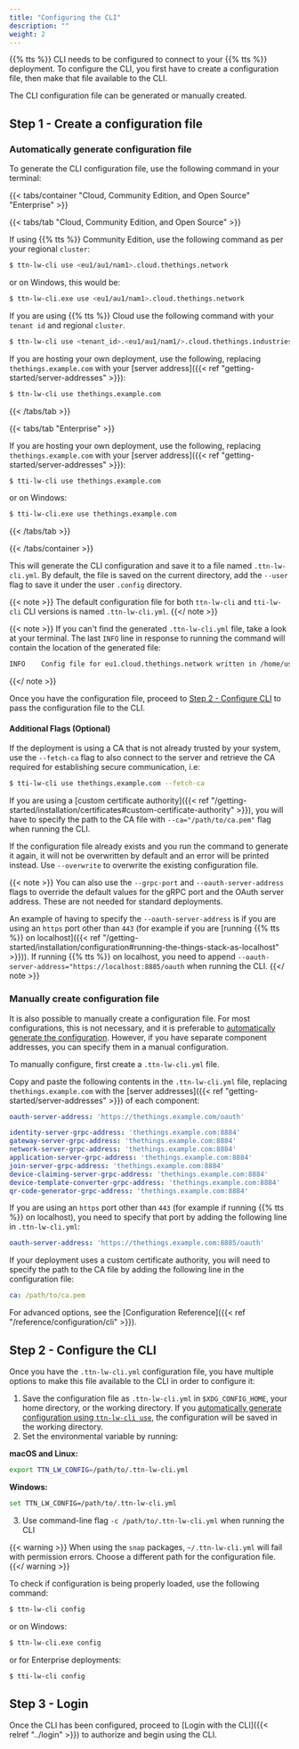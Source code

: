 ```yaml
---
title: "Configuring the CLI"
description: ""
weight: 2
---
```


{{% tts %}} CLI needs to be configured to connect to your {{% tts %}} deployment. To configure the CLI, you first have to create a configuration file, then make that file available to the CLI.

The CLI configuration file can be generated or manually created.

## Step 1 - Create a configuration file

### Automatically generate configuration file

To generate the CLI configuration file, use the following command in your terminal:

{{< tabs/container "Cloud, Community Edition, and Open Source" "Enterprise" >}}

{{< tabs/tab "Cloud, Community Edition, and Open Source" >}}

If using {{% tts %}} Community Edition, use the following command as per your regional `cluster`:

```bash
$ ttn-lw-cli use <eu1/au1/nam1>.cloud.thethings.network
```

or on Windows, this would be:

```bash
$ ttn-lw-cli.exe use <eu1/au1/nam1>.cloud.thethings.network
```

If you are using {{% tts %}} Cloud use the following command with your `tenant id` and regional `cluster`. 

```bash
$ ttn-lw-cli use <tenant_id>.<eu1/au1/nam1/>.cloud.thethings.industries
```

If you are hosting your own deployment, use the following, replacing `thethings.example.com` with your [server address]({{< ref "getting-started/server-addresses" >}}):

```bash
$ ttn-lw-cli use thethings.example.com
```

{{< /tabs/tab >}}

{{< tabs/tab "Enterprise" >}}

If you are hosting your own deployment, use the following, replacing `thethings.example.com` with your [server address]({{< ref "getting-started/server-addresses" >}}):

```bash
$ tti-lw-cli use thethings.example.com
```

or on Windows:

```bash
$ tti-lw-cli.exe use thethings.example.com
```

{{< /tabs/tab >}}

{{< /tabs/container >}}

This will generate the CLI configuration and save it to a file named `.ttn-lw-cli.yml`. By default, the file is saved on the current directory, add the `--user` flag to save it under the user `.config` directory.

{{< note >}}
The default configuration file for both `ttn-lw-cli` and `tti-lw-cli` CLI versions is named `.ttn-lw-cli.yml`.
{{</ note >}}

{{< note >}}
If you can't find the generated `.ttn-lw-cli.yml` file, take a look at your terminal. The last `INFO` line in response to running the command will contain the location of the generated file:

```bash
INFO	Config file for eu1.cloud.thethings.network written in /home/user/.config/.ttn-lw-cli.yml
```
{{</ note >}}

Once you have the configuration file, proceed to [Step 2 - Configure CLI](#step-2---configure-the-cli) to pass the configuration file to the CLI.

#### Additional Flags (Optional)

If the deployment is using a CA that is not already trusted by your system, use the `--fetch-ca` flag to also connect to the server and retrieve the CA required for establishing secure communication, i.e:

```bash
$ tti-lw-cli use thethings.example.com --fetch-ca
```

If you are using a [custom certificate authority]({{< ref "/getting-started/installation/certificates#custom-certificate-authority" >}}), you will have to specify the path to the CA file with `--ca="/path/to/ca.pem"` flag when running the CLI.

If the configuration file already exists and you run the command to generate it again, it will not be overwritten by default and an error will be printed instead. Use `--overwrite` to overwrite the existing configuration file.

{{< note >}} You can also use the `--grpc-port` and `--oauth-server-address` flags to override the default values for the gRPC port and the OAuth server address. These are not needed for standard deployments.

An example of having to specify the `--oauth-server-address` is if you are using an `https` port other than `443` (for example if you are [running {{% tts %}} on localhost]({{< ref "/getting-started/installation/configuration#running-the-things-stack-as-localhost" >}})). If running {{% tts %}} on localhost, you need to append `--oauth-server-address="https://localhost:8885/oauth` when running the CLI.
{{</ note >}}

### Manually create configuration file

It is also possible to manually create a configuration file. For most configurations, this is not necessary, and it is preferable to [automatically generate the configuration](#automatically-generate-configuration-file). However, if you have separate component addresses, you can specify them in a manual configuration.

To manually configure, first create a `.ttn-lw-cli.yml` file.

Copy and paste the following contents in the `.ttn-lw-cli.yml` file, replacing `thethings.example.com` with the [server addresses]({{< ref "getting-started/server-addresses" >}}) of each component:

```yaml
oauth-server-address: 'https://thethings.example.com/oauth'

identity-server-grpc-address: 'thethings.example.com:8884'
gateway-server-grpc-address: 'thethings.example.com:8884'
network-server-grpc-address: 'thethings.example.com:8884'
application-server-grpc-address: 'thethings.example.com:8884'
join-server-grpc-address: 'thethings.example.com:8884'
device-claiming-server-grpc-address: 'thethings.example.com:8884'
device-template-converter-grpc-address: 'thethings.example.com:8884'
qr-code-generator-grpc-address: 'thethings.example.com:8884'
```

If you are using an `https` port other than `443` (for example if running {{% tts %}} on localhost), you need to specify that port by adding the following line in `.ttn-lw-cli.yml`:

```yaml
oauth-server-address: 'https://thethings.example.com:8885/oauth'
```

If your deployment uses a custom certificate authority, you will need to specify the path to the CA file by adding the following line in the configuration file:

```yaml
ca: /path/to/ca.pem
```

For advanced options, see the [Configuration Reference]({{< ref "/reference/configuration/cli" >}}).

## Step 2 - Configure the CLI

Once you have the `.ttn-lw-cli.yml` configuration file, you have multiple options to make this file available to the CLI in order to configure it:

1. Save the configuration file as `.ttn-lw-cli.yml` in `$XDG_CONFIG_HOME`, your home directory, or the working directory. If you [automatically generate configuration using `ttn-lw-cli use`](#automatically-generate-configuration-file), the configuration will be saved in the working directory.
2. Set the environmental variable by running:

**macOS and Linux:**
```bash
export TTN_LW_CONFIG=/path/to/.ttn-lw-cli.yml
```

**Windows:**
```bash
set TTN_LW_CONFIG=/path/to/.ttn-lw-cli.yml
```

3. Use command-line flag `-c /path/to/.ttn-lw-cli.yml` when running the CLI

{{< warning >}} When using the `snap` packages, `~/.ttn-lw-cli.yml` will fail with permission errors. Choose a different path for the configuration file. {{</ warning >}}

To check if configuration is being properly loaded, use the following command:

```bash
$ ttn-lw-cli config
```

or on Windows:

```bash
$ ttn-lw-cli.exe config
```

or for Enterprise deployments:

```bash
$ tti-lw-cli config
```

## Step 3 - Login

Once the CLI has been configured, proceed to [Login with the CLI]({{< relref "../login" >}}) to authorize and begin using the CLI.
